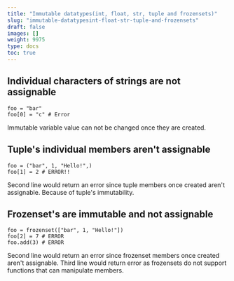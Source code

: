 ```yaml
---
title: "Immutable datatypes(int, float, str, tuple and frozensets)"
slug: "immutable-datatypesint-float-str-tuple-and-frozensets"
draft: false
images: []
weight: 9975
type: docs
toc: true
---
```


## Individual characters of strings are not assignable
    foo = "bar"
    foo[0] = "c" # Error 
Immutable variable value can not be changed once they are created.

## Tuple's individual members aren't assignable
    foo = ("bar", 1, "Hello!",)
    foo[1] = 2 # ERROR!! 
Second line would return an error since tuple members once created aren't assignable.
Because of tuple's immutability.<br>


## Frozenset's are immutable and not assignable
    foo = frozenset(["bar", 1, "Hello!"])
    foo[2] = 7 # ERROR
    foo.add(3) # ERROR

Second line would return an error since frozenset members once created aren't assignable.
Third line would return error as frozensets do not support functions that can manipulate members.  


